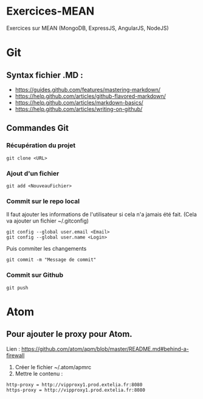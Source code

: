# Exercices-MEAN
Exercices sur MEAN (MongoDB, ExpressJS, AngularJS, NodeJS)

# Git

## Syntax fichier .MD :
* https://guides.github.com/features/mastering-markdown/
* https://help.github.com/articles/github-flavored-markdown/
* https://help.github.com/articles/markdown-basics/
* https://help.github.com/articles/writing-on-github/

## Commandes Git

### Récupération du projet
```
git clone <URL>
```

### Ajout d'un fichier
```
git add <NouveauFichier>
```

### Commit sur le repo local
Il faut ajouter les informations de l'utilisateur si cela n'a jamais été fait. (Cela va ajouter un fichier ~/.gitconfig)
```
git config --global user.email <Email>
git config --global user.name <Login>
```
Puis commiter les changements
```
git commit -m "Message de commit"
```

### Commit sur Github
```
git push
```

# Atom

## Pour ajouter le proxy pour Atom.

Lien : https://github.com/atom/apm/blob/master/README.md#behind-a-firewall

1. Créer le fichier ~/.atom/apmrc
2. Mettre le contenu :
```
http-proxy = http://vipproxy1.prod.extelia.fr:8080
https-proxy = http://vipproxy1.prod.extelia.fr:8080
```
